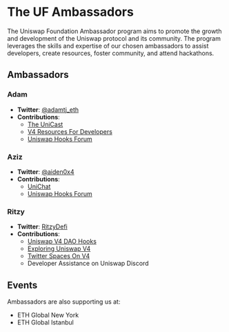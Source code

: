 # The UF Ambassadors

The Uniswap Foundation Ambassador program aims to promote the growth and development of the Uniswap protocol and its community. The program leverages the skills and expertise of our chosen ambassadors to assist developers, create resources, foster community, and attend hackathons.

## Ambassadors

### Adam
- **Twitter**: [@adamtj_eth](https://twitter.com/adamtj_eth)
- **Contributions**:
  - [The UniCast](https://www.youtube.com/@adamtj0x)
  - [V4 Resources For Developers](https://github.com/atj3097/univ4-hooks-portfolio)
  - [Uniswap Hooks Forum](https://hooks.uniswapfoundation.org/)

### Aziz
- **Twitter**: [@aiden0x4](https://twitter.com/aiden0x4)
- **Contributions**:
  - [UniChat](https://unichat.fn03.xyz/)
  - [Uniswap Hooks Forum](https://hooks.uniswapfoundation.org/)

### Ritzy
- **Twitter**: [RitzyDefi](https://twitter.com/RitzyDefi)
- **Contributions**:
  - [Uniswap V4 DAO Hooks](https://github.com/RitzyDevBox/Uniswap-v4-DAO-hooks)
  - [Exploring Uniswap V4](https://medium.com/@ritzydevbox/exploring-the-future-of-defi-with-uniswap-v4-2c49c02d228f)
  - [Twitter Spaces On V4](https://twitter.com/0xTyllen/status/1684608917966569472?s=20)
  - Developer Assistance on Uniswap Discord

## Events

Ambassadors are also supporting us at:
- ETH Global New York
- ETH Global Istanbul
